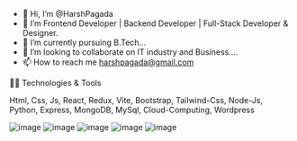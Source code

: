 - 👋 Hi, I’m @HarshPagada
- 👀 I’m Frontend Developer | Backend Developer | Full-Stack Developer & Designer.
- 🌱 I’m currently pursuing B.Tech...
- 💞️ I’m looking to collaborate on IT industry and Business....
- 📫 How to reach me harshpagada@gmail.com

🧑‍💻 Technologies & Tools 

Html, Css, Js, React, Redux, Vite, Bootstrap, Tailwind-Css, Node-Js, Python, Express, MongoDB, MySql, Cloud-Computing, Wordpress

![image](https://github.com/user-attachments/assets/aa09464b-c2e5-4774-abc4-9e7ece8a2538)
![image](https://github.com/user-attachments/assets/461204d5-3e2b-40ef-b698-07533e314457)
![image](https://github.com/user-attachments/assets/b5a67abf-4fcd-4f82-a1e6-9d5ee13facf8)
![image](https://github.com/user-attachments/assets/d93f9e4f-aafa-4f01-b3d6-c4188d3ec668)
![image](https://github.com/user-attachments/assets/ee31f208-a330-4bcf-8f83-c2e960cadfd5)


